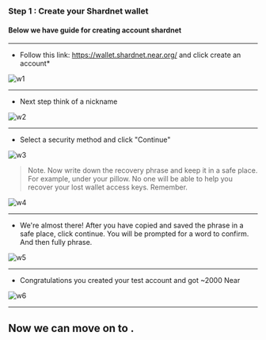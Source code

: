 ### Step 1 : Create your Shardnet wallet
#### Below we have guide for creating account shardnet

____
* Follow this link: https://wallet.shardnet.near.org/ and click create an account*

![w1](https://user-images.githubusercontent.com/101806416/179371859-7cd1f046-e095-4bae-b426-8f7e88bd5ec9.png)
____
* Next step think of a nickname

![w2](https://user-images.githubusercontent.com/101806416/179371860-a0f3c636-f135-4a4b-85bf-5032fa4cd736.png)
____
* Select a security method and click "Сontinue"

![w3](https://user-images.githubusercontent.com/101806416/179371862-97e6ae22-5300-4bc2-a47c-c8adf3003ac4.png)
> Note. Now write down the recovery phrase and keep it in a safe place. For example, under your pillow. No one will be able to help you recover your lost wallet access keys. Remember.

![w4](https://user-images.githubusercontent.com/101806416/179372580-3c2b4c3b-aec9-47f4-be49-fbdc96930cb1.png)
____
* We're almost there! After you have copied and saved the phrase in a safe place, click continue. You will be prompted for a word to confirm. And then fully phrase.

![w5](https://user-images.githubusercontent.com/101806416/179372850-c0e2d621-f5e2-40e0-bdf2-8305fcf2e7d8.png)
____
* Congratulations you created your test account and got ~2000 Near

![w6](https://user-images.githubusercontent.com/101806416/179373070-4a0095d3-34f2-42e6-be6c-9accf7be8dfe.png)
____
## __Now we can move on to .__
 
